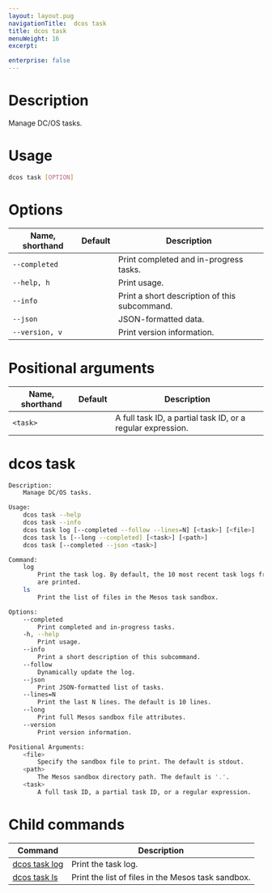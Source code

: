 ```yaml
---
layout: layout.pug
navigationTitle:  dcos task
title: dcos task
menuWeight: 16
excerpt:

enterprise: false
---
```


<!-- This source repo for this topic is https://github.com/dcos/dcos-docs -->


# Description
Manage DC/OS tasks.

# Usage

```bash
dcos task [OPTION]
```

# Options

| Name, shorthand | Default | Description |
|---------|-------------|-------------|
| `--completed`   |             | Print completed and in-progress tasks. |
| `--help, h`   |             |  Print usage. |
| `--info`   |             |  Print a short description of this subcommand. |
| `--json`   |             |  JSON-formatted data. |
| `--version, v`   |             | Print version information. | 

# Positional arguments

| Name, shorthand | Default | Description |
|---------|-------------|-------------|
| `<task>`   |             |  A full task ID, a partial task ID, or a regular expression. |

# dcos task

```bash
Description:
    Manage DC/OS tasks.

Usage:
    dcos task --help
    dcos task --info
    dcos task log [--completed --follow --lines=N] [<task>] [<file>]
    dcos task ls [--long --completed] [<task>] [<path>]
    dcos task [--completed --json <task>]

Command:
    log
        Print the task log. By default, the 10 most recent task logs from stdout
        are printed.
    ls
        Print the list of files in the Mesos task sandbox.

Options:
    --completed
        Print completed and in-progress tasks.
    -h, --help
        Print usage.
    --info
        Print a short description of this subcommand.
    --follow
        Dynamically update the log.
    --json
        Print JSON-formatted list of tasks.
    --lines=N
        Print the last N lines. The default is 10 lines.
    --long
        Print full Mesos sandbox file attributes.
    --version
        Print version information.

Positional Arguments:
    <file>
        Specify the sandbox file to print. The default is stdout.
    <path>
        The Mesos sandbox directory path. The default is '.'.
    <task>
        A full task ID, a partial task ID, or a regular expression.
```

# Child commands

| Command | Description |
|---------|-------------|
| [dcos task log](/1.11/cli/command-reference/dcos-task/dcos-task-log/)   | Print the task log. | 
| [dcos task ls](/1.11/cli/command-reference/dcos-task/dcos-task-ls/)   | Print the list of files in the Mesos task sandbox. | 
